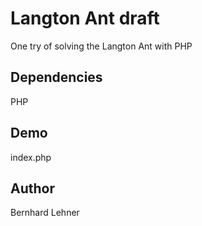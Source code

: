 # Langton Ant draft
One try of solving the Langton Ant with PHP

## Dependencies
PHP

## Demo
index.php

## Author
Bernhard Lehner
